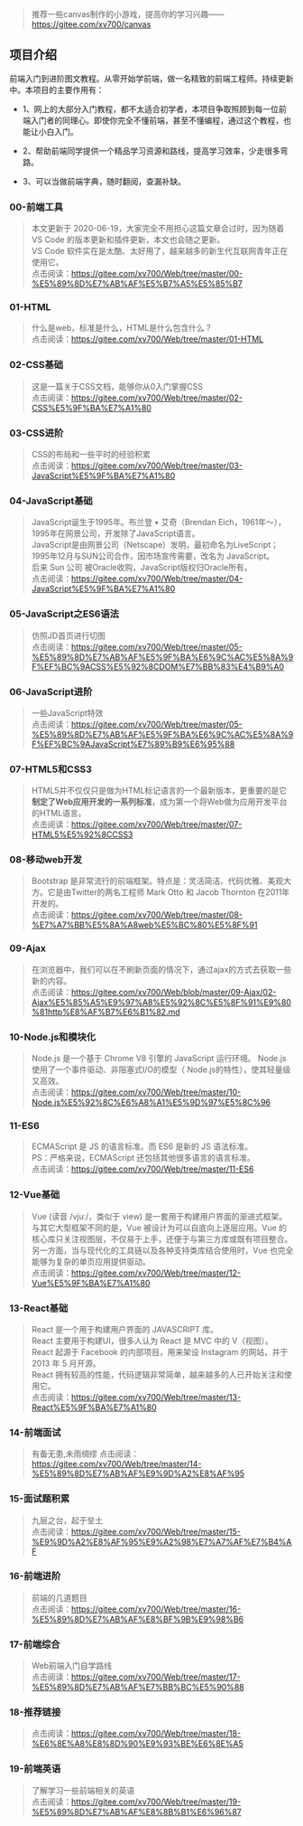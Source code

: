 >推荐一些canvas制作的小游戏，提高你的学习兴趣——https://gitee.com/xv700/canvas

## 项目介绍

前端入门到进阶图文教程。从零开始学前端，做一名精致的前端工程师。持续更新中。本项目的主要作用有：  

- 1、网上的大部分入门教程，都不太适合初学者，本项目争取照顾到每一位前端入门者的同理心。即使你完全不懂前端，甚至不懂编程，通过这个教程，也能让小白入门。  

- 2、帮助前端同学提供一个精品学习资源和路线，提高学习效率，少走很多弯路。  
 
- 3、可以当做前端字典，随时翻阅，查漏补缺。  

### 00-前端工具

> 本文更新于 2020-06-19，大家完全不用担心这篇文章会过时，因为随着 VS Code 的版本更新和插件更新，本文也会随之更新。  
> VS Code 软件实在是太酷、太好用了，越来越多的新生代互联网青年正在使用它。   
> 点击阅读：https://gitee.com/xv700/Web/tree/master/00-%E5%89%8D%E7%AB%AF%E5%B7%A5%E5%85%B7

### 01-HTML

> 什么是web，标准是什么，HTML是什么包含什么？   
> 点击阅读：https://gitee.com/xv700/Web/tree/master/01-HTML  

### 02-CSS基础

> 这是一篇关于CSS文档，能够你从0入门掌握CSS  
> 点击阅读：https://gitee.com/xv700/Web/tree/master/02-CSS%E5%9F%BA%E7%A1%80

### 03-CSS进阶

> CSS的布局和一些平时的经验积累  
> 点击阅读：https://gitee.com/xv700/Web/tree/master/03-JavaScript%E5%9F%BA%E7%A1%80

### 04-JavaScript基础

> JavaScript诞生于1995年。布兰登 • 艾奇（Brendan Eich，1961年～），1995年在网景公司，开发除了JavaScript语言。  
JavaScript是由网景公司（Netscape）发明，最初命名为LiveScript；1995年12月与SUN公司合作，因市场宣传需要，改名为 JavaScript。  
后来 Sun 公司 被Oracle收购，JavaScript版权归Oracle所有。  
> 点击阅读：https://gitee.com/xv700/Web/tree/master/04-JavaScript%E5%9F%BA%E7%A1%80

### 05-JavaScript之ES6语法

> 仿照JD首页进行切图   
> 点击阅读：https://gitee.com/xv700/Web/tree/master/05-%E5%89%8D%E7%AB%AF%E5%9F%BA%E6%9C%AC%E5%8A%9F%EF%BC%9ACSS%E5%92%8CDOM%E7%BB%83%E4%B9%A0

### 06-JavaScript进阶

> 一些JavaScript特效   
> 点击阅读：https://gitee.com/xv700/Web/tree/master/05-%E5%89%8D%E7%AB%AF%E5%9F%BA%E6%9C%AC%E5%8A%9F%EF%BC%9AJavaScript%E7%89%B9%E6%95%88


### 07-HTML5和CSS3 

> HTML5并不仅仅只是做为HTML标记语言的一个最新版本，更重要的是它**制定了Web应用开发的一系列标准**，成为第一个将Web做为应用开发平台的HTML语言。  
> 点击阅读：https://gitee.com/xv700/Web/tree/master/07-HTML5%E5%92%8CCSS3

### 08-移动web开发

> Bootstrap 是非常流行的前端框架。特点是：灵活简洁、代码优雅、美观大方。它是由Twitter的两名工程师 Mark Otto 和 Jacob Thornton 在2011年开发的。  
> 点击阅读：https://gitee.com/xv700/Web/tree/master/08-%E7%A7%BB%E5%8A%A8web%E5%BC%80%E5%8F%91

### 09-Ajax

> 在浏览器中，我们可以在不刷新页面的情况下，通过ajax的方式去获取一些新的内容。  
> 点击阅读：https://gitee.com/xv700/Web/blob/master/09-Ajax/02-Ajax%E5%85%A5%E9%97%A8%E5%92%8C%E5%8F%91%E9%80%81http%E8%AF%B7%E6%B1%82.md

### 10-Node.js和模块化

> Node.js 是一个基于 Chrome V8 引擎的 JavaScript 运行环境。 Node.js使用了一个事件驱动、非阻塞式I/O的模型（ Node.js的特性），使其轻量级又高效。      
> 点击阅读：https://gitee.com/xv700/Web/tree/master/10-Node.js%E5%92%8C%E6%A8%A1%E5%9D%97%E5%8C%96  

### 11-ES6

> ECMAScript 是 JS 的语言标准。而 ES6 是新的 JS 语法标准。  
PS：严格来说，ECMAScript 还包括其他很多语言的语言标准。  
> 点击阅读：https://gitee.com/xv700/Web/tree/master/11-ES6 

### 12-Vue基础

> Vue (读音 /vjuː/，类似于 view) 是一套用于构建用户界面的渐进式框架。与其它大型框架不同的是，Vue 被设计为可以自底向上逐层应用。Vue 的核心库只关注视图层，不仅易于上手，还便于与第三方库或既有项目整合。另一方面，当与现代化的工具链以及各种支持类库结合使用时，Vue 也完全能够为复杂的单页应用提供驱动。    
> 点击阅读：https://gitee.com/xv700/Web/tree/master/12-Vue%E5%9F%BA%E7%A1%80  

### 13-React基础

> React 是一个用于构建用户界面的 JAVASCRIPT 库。  
React 主要用于构建UI，很多人认为 React 是 MVC 中的 V（视图）。   
React 起源于 Facebook 的内部项目，用来架设 Instagram 的网站，并于 2013 年 5 月开源。  
React 拥有较高的性能，代码逻辑非常简单，越来越多的人已开始关注和使用它。      
> 点击阅读：https://gitee.com/xv700/Web/tree/master/13-React%E5%9F%BA%E7%A1%80  

### 14-前端面试

> 有备无患,未雨绸缪 
> 点击阅读：https://gitee.com/xv700/Web/tree/master/14-%E5%89%8D%E7%AB%AF%E9%9D%A2%E8%AF%95  

### 15-面试题积累

> 九层之台，起于垒土    
> 点击阅读：https://gitee.com/xv700/Web/tree/master/15-%E9%9D%A2%E8%AF%95%E9%A2%98%E7%A7%AF%E7%B4%AF

### 16-前端进阶

> 前端的几道题目   
> 点击阅读：https://gitee.com/xv700/Web/tree/master/16-%E5%89%8D%E7%AB%AF%E8%BF%9B%E9%98%B6

### 17-前端综合  

> Web前端入门自学路线    
> 点击阅读：https://gitee.com/xv700/Web/tree/master/17-%E5%89%8D%E7%AB%AF%E7%BB%BC%E5%90%88  

### 18-推荐链接      

> 点击阅读：https://gitee.com/xv700/Web/tree/master/18-%E6%8E%A8%E8%8D%90%E9%93%BE%E6%8E%A5

### 19-前端英语      

> 了解学习一些前端相关的英语    
> 点击阅读：https://gitee.com/xv700/Web/tree/master/19-%E5%89%8D%E7%AB%AF%E8%8B%B1%E6%96%87